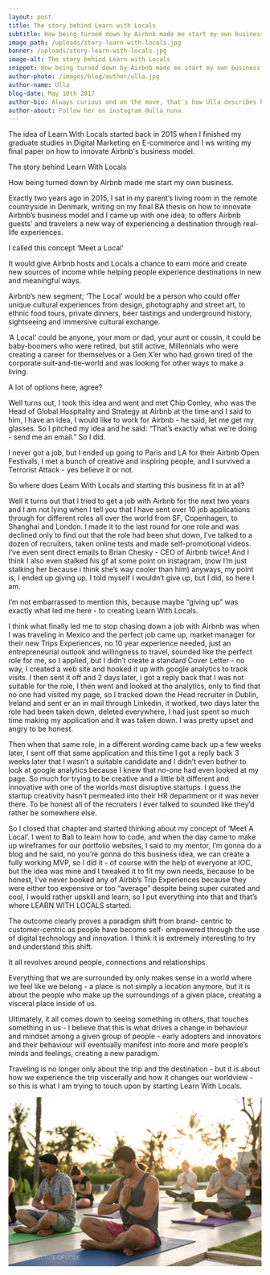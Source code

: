 ```yaml
---
layout: post
title: The story behind Learn with Locals
subtitle: How being turned down by Airbnb made me start my own business
image_path: /uploads/story-learn-with-locals.jpg
banner: /uploads/story-learn-with-locals.jpg
image-alt: The story behind Learn with Locals
snippet: How being turned down by Airbnb made me start my own business
author-photo: /images/blog/author/ulla.jpg
author-name: Ulla
blog-date: May 10th 2017
author-bio: Always curious and on the move, that's how Ulla describes herself. She is a passionate traveler turned digital nomad and also the founder of Learn With Locals.
author-about: Follow her on instagram @ulla_nuna.
---
```

The idea of Learn With Locals started back in 2015 when I finished my graduate studies in Digital Marketing en E-commerce and I ws writing my final paper on how to innovate Airbnb's business model.


The story behind Learn With Locals

How being turned down by Airbnb made me start my own business.

Exactly two years ago in 2015, I sat in my parent’s living room in the remote countryside in Denmark, writing on my final BA thesis on how to innovate Airbnb’s business model and I came up with one idea; to offers Airbnb guests’ and travelers a new way of experiencing a destination through real-life experiences.

I called this concept ‘Meet a Local’

It would give Airbnb hosts and Locals a chance to earn more and create new sources of income while helping people experience destinations in new and meaningful ways.

Airbnb’s new segment; ‘The Local’ would be a person who could offer unique cultural experiences from design, photography and street art, to ethnic food tours, private dinners, beer tastings and underground history, sightseeing and immersive cultural exchange.

‘A Local’ could be anyone, your mom or dad, your aunt or cousin, it could be baby-boomers who were retired, but still active, Millennials who were creating a career for themselves or a Gen X’er who had grown tired of the corporate suit-and-tie-world and was looking for other ways to make a living.

A lot of options here, agree?

Well turns out, I took this idea and went and met Chip Conley, who was the Head of Global Hospitality and Strategy at Airbnb at the time and I said to him, I have an idea, I would like to work for Airbnb - he said, let me get my glasses. So I pitched my idea and he said: “That’s exactly what we’re doing - send me an email.” So I did.

I never got a job, but I ended up going to Paris and LA for their Airbnb Open Festivals, I met a bunch of creative and inspiring people, and I survived a Terrorist Attack - yes believe it or not.

So where does Learn With Locals and starting this business fit in at all?

Well it turns out that I tried to get a job with Airbnb for the next two years and I am not lying when I tell you that I have sent over 10 job applications through for different roles all over the world from SF, Copenhagen, to Shanghai and London. I made it to the last round for one role and was declined only to find out that the role had been shut down, I’ve talked to a dozen of recruiters, taken online tests and made self-promotional videos. I’ve even sent direct emails to Brian Chesky - CEO of Airbnb twice! And I think I also even stalked his gf at some point on instagram, (now I’m just stalking her because i think she’s way cooler than him) anyways, my point is, I ended up giving up. I told myself I wouldn’t give up, but I did, so here I am.

I’m not embarrassed to mention this, because maybe “giving up” was exactly what led me here - to creating Learn With Locals.

I think what finally led me to stop chasing down a job with Airbnb was when I was traveling in Mexico and the perfect job came up, market manager for their new Trips Experiences, no 10 year experience needed, just an entrepreneurial outlook and willingness to travel, sounded like the perfect role for me, so I applied, but I didn’t create a standard Cover Letter - no way, I created a web site and hooked it up with google analytics to track visits. I then sent it off and 2 days later, i got a reply back that I was not suitable for the role, I then went and looked at the analytics, only to find that no one had visited my page, so I tracked down the Head recruiter in Dublin, Ireland and sent er an in mail through Linkedin, it worked, two days later the role had been taken down, deleted everywhere, I had just spent so much time making my application and it was taken down. I was pretty upset and angry to be honest.

Then when that same role, in a different wording came back up a few weeks later, I sent off that same application and this time I got a reply back 3 weeks later that I wasn’t a suitable candidate and I didn’t even bother to look at google analytics because I knew that no-one had even looked at my page. So much for trying to be creative and a little bit different and innovative with one of the worlds most disruptive startups. I guess the startup creativity hasn’t permeated into their HR department or it was never there. To be honest all of the recruiters I ever talked to sounded like they’d rather be somewhere else.

So I closed that chapter and started thinking about my concept of ‘Meet A Local’. I went to Bali to learn how to code, and when the day came to make up wireframes for our portfolio websites, I said to my mentor, I’m gonna do a blog and he said, no you’re gonna do this business idea, we can create a fully working MVP, so I did it - of course with the help of everyone at IOC, but the idea was mine and I tweaked it to fit my own needs, because to be honest, I’ve never booked any of Airbb’s Trip Experiences because they were either too expensive or too “average” despite being super curated and cool, I would rather upskill and learn, so I put everything into that and that’s where LEARN WITH LOCALS started.

The outcome clearly proves a paradigm shift from brand- centric to customer-centric as people have become self- empowered through the use of digital technology and innovation. I think it is extremely interesting to try and understand this shift.

It all revolves around people, connections and relationships.

Everything that we are surrounded by only makes sense in a world where we feel like we belong - a place is not simply a location anymore, but it is about the people who make up the surroundings of a given place, creating a visceral place inside of us.

Ultimately, it all comes down to seeing something in others, that touches something in us - I believe that this is what drives a change in behaviour and mindset among a given group of people - early adopters and innovators and their behaviour will eventually manifest into more and more people’s minds and feelings, creating a new paradigm.

Traveling is no longer only about the trip and the destination - but it is about how we experience the trip viscerally and how it changes our worldview - so this is what I am trying to touch upon by starting Learn With Locals.

![Learning how to code](/images/blog/yoga_1.jpg)
